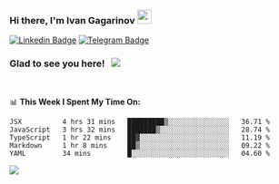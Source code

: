 ### Hi there, I'm Ivan Gagarinov <img src="https://media.giphy.com/media/hvRJCLFzcasrR4ia7z/giphy.gif" width="25px">

[![Linkedin Badge](https://img.shields.io/badge/-LinkedIn-0e76a8?style=flat-square&logo=Linkedin&logoColor=white)](https://linkedin.com/in/ivan-gagarinov-142ba3141/)
[![Telegram Badge](https://img.shields.io/badge/-Telegram-0088cc?style=flat-square&logo=Telegram&logoColor=white)](https://t.me/igagarinov)

### Glad to see you here! &nbsp; ![](https://visitor-badge.glitch.me/badge?page_id=dzencot.dzencot)

</br>

📊 **This Week I Spent My Time On:**
<!--START_SECTION:waka-->
```text
JSX          4 hrs 31 mins   █████████▒░░░░░░░░░░░░░░░   36.71 % 
JavaScript   3 hrs 32 mins   ███████▒░░░░░░░░░░░░░░░░░   28.74 % 
TypeScript   1 hr 22 mins    ██▓░░░░░░░░░░░░░░░░░░░░░░   11.19 % 
Markdown     1 hr 8 mins     ██▒░░░░░░░░░░░░░░░░░░░░░░   09.22 % 
YAML         34 mins         █░░░░░░░░░░░░░░░░░░░░░░░░   04.60 % 
```
<!--END_SECTION:waka-->

[![](https://github-readme-stats.vercel.app/api?username=dzencot&theme=gruvbox)](https://github.com/dzencot)
